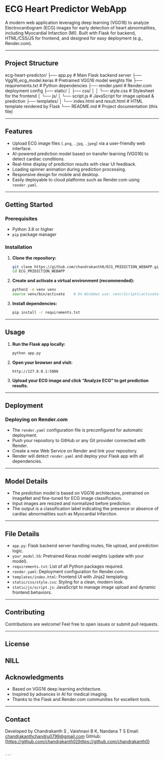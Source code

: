 # ECG Heart Predictor WebApp

A modern web application leveraging deep learning (VGG16) to analyze Electrocardiogram (ECG) images for early detection of heart abnormalities, including Myocardial Infarction (MI). Built with Flask for backend, HTML/CSS/JS for frontend, and designed for easy deployment (e.g., Render.com).

---

## Project Structure



ecg-heart-predictor/
├── app.py                  # Main Flask backend server
├── Vgg16_ecg_model.keras   # Pretrained VGG16 model weights file
├── requirements.txt        # Python dependencies
├── render.yaml             # Render.com deployment config
├── static/
│   ├── css/
│   │   └── style.css       # Stylesheet for the frontend
│   └── js/
│       └── script.js       # JavaScript for image upload & prediction
├── templates/
│   └── index.html  and result.html        # HTML template rendered by Flask
└── README.md               # Project documentation (this file)



---

## Features

- Upload ECG image files (`.png`, `.jpg`, `.jpeg`) via a user-friendly web interface.
- AI-powered prediction model based on transfer learning (VGG16) to detect cardiac conditions.
- Real-time display of prediction results with clear UI feedback.
- Loading spinner animation during prediction processing.
- Responsive design for mobile and desktop.
- Easily deployable to cloud platforms such as Render.com using `render.yaml`.

---

## Getting Started

### Prerequisites

- Python 3.8 or higher
- `pip` package manager

### Installation

1. **Clone the repository:**

   ```bash
   git clone https://github.com/chandrakanth0/ECG_PRIDICTION_WEBAPP.git
   cd ECG_PRIDICTION_WEBAPP


2. **Create and activate a virtual environment (recommended):**

   ```bash
   python3 -m venv venv
   source venv/bin/activate    # On Windows use: venv\Scripts\activate
   ```

3. **Install dependencies:**

   ```bash
   pip install -r requirements.txt
   ```


---

## Usage

1. **Run the Flask app locally:**

   ```bash
   python app.py
   ```

2. **Open your browser and visit:**

   ```
   http://127.0.0.1:5000
   ```

3. **Upload your ECG image and click “Analyze ECG” to get prediction results.**

---

## Deployment

### Deploying on Render.com

* The `render.yaml` configuration file is preconfigured for automatic deployment.
* Push your repository to GitHub or any Git provider connected with Render.
* Create a new Web Service on Render and link your repository.
* Render will detect `render.yaml` and deploy your Flask app with all dependencies.

---

## Model Details

* The prediction model is based on VGG16 architecture, pretrained on ImageNet and fine-tuned for ECG image classification.
* Input images are resized and normalized before prediction.
* The output is a classification label indicating the presence or absence of cardiac abnormalities such as Myocardial Infarction.

---

## File Details

* `app.py`: Flask backend server handling routes, file upload, and prediction logic.
* `your_model.h5`: Pretrained Keras model weights (update with your model).
* `requirements.txt`: List of all Python packages required.
* `render.yaml`: Deployment configuration for Render.com.
* `templates/index.html`: Frontend UI with Jinja2 templating.
* `static/css/style.css`: Styling for a clean, modern look.
* `static/js/script.js`: JavaScript to manage image upload and dynamic frontend behaviors.

---

## Contributing

Contributions are welcome! Feel free to open issues or submit pull requests.

---

## License

NILL
---

## Acknowledgments

* Based on VGG16 deep learning architecture.
* Inspired by advances in AI for medical imaging.
* Thanks to the Flask and Render.com communities for excellent tools.

---

## Contact

Developed by Chandrakanth S , Vaishnavi B K, Nandana T S 
Email: [chandrakanthchandru0799@gmail.com](mailto:chandrakanthchandru0799@gmail.com)
GitHub: [https://github.com/chandrakanth0](https://github.com/chandrakanth0)

```

---
